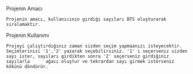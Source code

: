 Projenin Amacı

	Projenin amacı, kullanıcının girdiği sayıları BTS oluşturarak sıralamaktır.

Projenin Kullanımı

	Projeyi çalıştırdığınız zaman sizden seçim yapmaanızı isteyecektir. Seçimlerinizi '1','2' yazarak seçebilirsiniz. '1' i seçerseniz sizden sayı ister, sayıları girdikten sonra '2' seçerseniz girdiğiniz sayılarla      ağacı oluştur ve tekrardan sayı girmek isterseniz kökünü döndürür.
